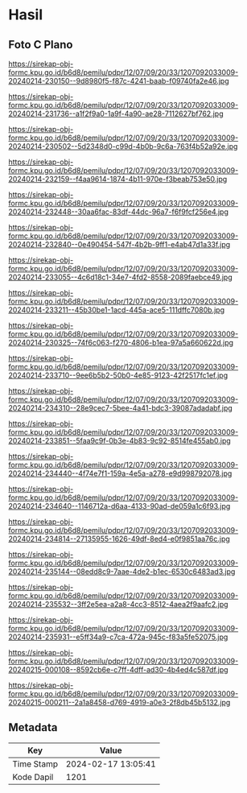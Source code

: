 # Hasil

## Foto C Plano

https://sirekap-obj-formc.kpu.go.id/b6d8/pemilu/pdpr/12/07/09/20/33/1207092033009-20240214-230150--9d8980f5-f87c-4241-baab-f09740fa2e46.jpg

https://sirekap-obj-formc.kpu.go.id/b6d8/pemilu/pdpr/12/07/09/20/33/1207092033009-20240214-231736--a1f2f9a0-1a9f-4a90-ae28-7112627bf762.jpg

https://sirekap-obj-formc.kpu.go.id/b6d8/pemilu/pdpr/12/07/09/20/33/1207092033009-20240214-230502--5d2348d0-c99d-4b0b-9c6a-763f4b52a92e.jpg

https://sirekap-obj-formc.kpu.go.id/b6d8/pemilu/pdpr/12/07/09/20/33/1207092033009-20240214-232159--f4aa9614-1874-4b11-970e-f3beab753e50.jpg

https://sirekap-obj-formc.kpu.go.id/b6d8/pemilu/pdpr/12/07/09/20/33/1207092033009-20240214-232448--30aa6fac-83df-44dc-96a7-f6f9fcf256e4.jpg

https://sirekap-obj-formc.kpu.go.id/b6d8/pemilu/pdpr/12/07/09/20/33/1207092033009-20240214-232840--0e490454-547f-4b2b-9ff1-e4ab47d1a33f.jpg

https://sirekap-obj-formc.kpu.go.id/b6d8/pemilu/pdpr/12/07/09/20/33/1207092033009-20240214-233055--4c6d18c1-34e7-4fd2-8558-2089faebce49.jpg

https://sirekap-obj-formc.kpu.go.id/b6d8/pemilu/pdpr/12/07/09/20/33/1207092033009-20240214-233211--45b30be1-1acd-445a-ace5-111dffc7080b.jpg

https://sirekap-obj-formc.kpu.go.id/b6d8/pemilu/pdpr/12/07/09/20/33/1207092033009-20240214-230325--74f6c063-f270-4806-b1ea-97a5a660622d.jpg

https://sirekap-obj-formc.kpu.go.id/b6d8/pemilu/pdpr/12/07/09/20/33/1207092033009-20240214-233710--9ee6b5b2-50b0-4e85-9123-42f2517fc1ef.jpg

https://sirekap-obj-formc.kpu.go.id/b6d8/pemilu/pdpr/12/07/09/20/33/1207092033009-20240214-234310--28e9cec7-5bee-4a41-bdc3-39087adadabf.jpg

https://sirekap-obj-formc.kpu.go.id/b6d8/pemilu/pdpr/12/07/09/20/33/1207092033009-20240214-233851--5faa9c9f-0b3e-4b83-9c92-8514fe455ab0.jpg

https://sirekap-obj-formc.kpu.go.id/b6d8/pemilu/pdpr/12/07/09/20/33/1207092033009-20240214-234440--4f74e7f1-159a-4e5a-a278-e9d998792078.jpg

https://sirekap-obj-formc.kpu.go.id/b6d8/pemilu/pdpr/12/07/09/20/33/1207092033009-20240214-234640--1146712a-d6aa-4133-90ad-de059a1c6f93.jpg

https://sirekap-obj-formc.kpu.go.id/b6d8/pemilu/pdpr/12/07/09/20/33/1207092033009-20240214-234814--27135955-1626-49df-8ed4-e0f9851aa76c.jpg

https://sirekap-obj-formc.kpu.go.id/b6d8/pemilu/pdpr/12/07/09/20/33/1207092033009-20240214-235144--08edd8c9-7aae-4de2-b1ec-6530c6483ad3.jpg

https://sirekap-obj-formc.kpu.go.id/b6d8/pemilu/pdpr/12/07/09/20/33/1207092033009-20240214-235532--3ff2e5ea-a2a8-4cc3-8512-4aea2f9aafc2.jpg

https://sirekap-obj-formc.kpu.go.id/b6d8/pemilu/pdpr/12/07/09/20/33/1207092033009-20240214-235931--e5ff34a9-c7ca-472a-945c-f83a5fe52075.jpg

https://sirekap-obj-formc.kpu.go.id/b6d8/pemilu/pdpr/12/07/09/20/33/1207092033009-20240215-000108--8592cb6e-c7ff-4dff-ad30-4b4ed4c587df.jpg

https://sirekap-obj-formc.kpu.go.id/b6d8/pemilu/pdpr/12/07/09/20/33/1207092033009-20240215-000211--2a1a8458-d769-4919-a0e3-2f8db45b5132.jpg


## Metadata

| Key        | Value               |
| ---------- | ------------------- |
| Time Stamp | 2024-02-17 13:05:41 |
| Kode Dapil | 1201                |



